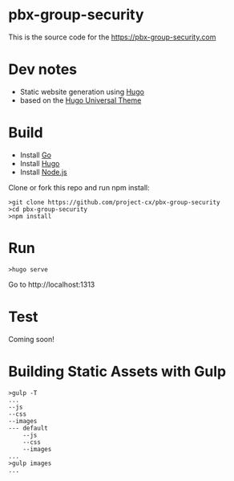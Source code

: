 # pbx-group-security

This is the source code for the https://pbx-group-security.com

# Dev notes

* Static website generation using [Hugo](https://gohugo.io)
* based on the [Hugo Universal Theme](https://themes.gohugo.io/hugo-universal-theme/)

# Build

* Install [Go](https://golang.org/)
* Install [Hugo](https://gohugo.io/getting-started/installing/)
* Install [Node.js](https://nodejs.org/en/download/)

Clone or fork this repo and run npm install:

```
>git clone https://github.com/project-cx/pbx-group-security
>cd pbx-group-security
>npm install
```

# Run

```
>hugo serve
```
Go to http://localhost:1313

# Test

Coming soon!

# Building Static Assets with Gulp

```
>gulp -T
...
--js
--css
--images
--- default
    --js
    --css
    --images
...
>gulp images
...
```
